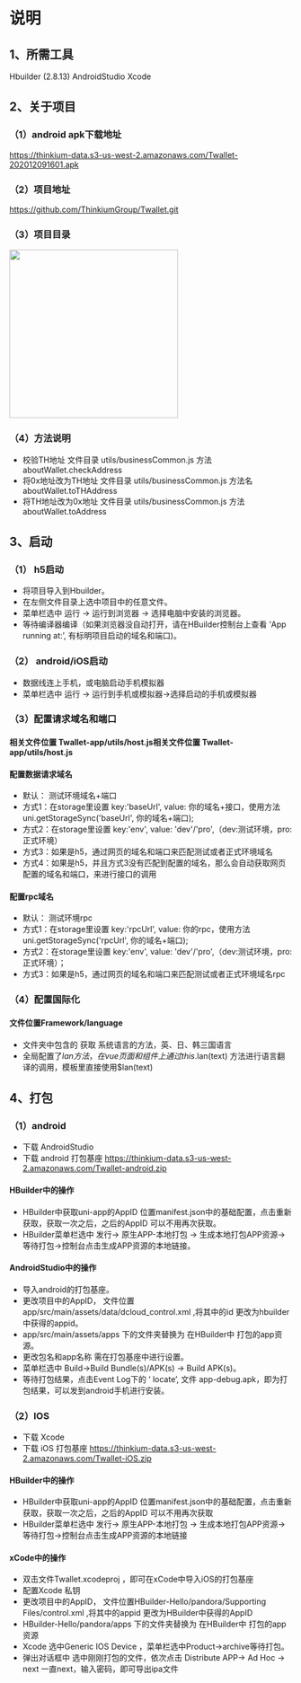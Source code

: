 # 说明

## 1、所需工具
Hbuilder (2.8.13)   AndroidStudio    Xcode

## 2、关于项目

### （1）android apk下载地址
https://thinkium-data.s3-us-west-2.amazonaws.com/Twallet-202012091601.apk

### （2）项目地址
https://github.com/ThinkiumGroup/Twallet.git

### （3）项目目录
<img src="http://qn-data.chainopen.cn/pic%2Fb8554666f57f4379a7f383c3e85125fa.jpg" width="300">

### （4）方法说明
- 校验TH地址
  文件目录 utils/businessCommon.js
  方法 aboutWallet.checkAddress
- 将0x地址改为TH地址
  文件目录 utils/businessCommon.js
  方法名 aboutWallet.toTHAddress
- 将TH地址改为0x地址
  文件目录 utils/businessCommon.js
  方法 aboutWallet.toAddress
  
## 3、启动

### （1） h5启动
- 将项目导入到Hbuilder。
- 在左侧文件目录上选中项目中的任意文件。
- 菜单栏选中 运行 -> 运行到浏览器 -> 选择电脑中安装的浏览器。
- 等待编译器编译（如果浏览器没自动打开，请在HBuilder控制台上查看 ‘App running at:’, 有标明项目启动的域名和端口)。

### （2） android/iOS启动
- 数据线连上手机，或电脑启动手机模拟器
- 菜单栏选中 运行 -> 运行到手机或模拟器->选择启动的手机或模拟器

### （3）配置请求域名和端口
#### 相关文件位置 Twallet-app/utils/host.js相关文件位置 Twallet-app/utils/host.js
#### 配置数据请求域名
- 默认： 测试环境域名+端口
- 方式1：在storage里设置 key:'baseUrl', value: 你的域名+接口，使用方法uni.getStorageSync('baseUrl', 你的域名+端口);
- 方式2：在storage里设置 key:'env', value: 'dev'/'pro',（dev:测试环境，pro:正式环境）
- 方式3：如果是h5，通过网页的域名和端口来匹配测试或者正式环境域名
- 方式4：如果是h5，并且方式3没有匹配到配置的域名，那么会自动获取网页配置的域名和端口，来进行接口的调用
#### 配置rpc域名
- 默认： 测试环境rpc
- 方式1：在storage里设置 key:'rpcUrl', value: 你的rpc，使用方法uni.getStorageSync('rpcUrl', 你的域名+端口);
- 方式2：在storage里设置 key:'env', value: 'dev'/'pro',（dev:测试环境，pro:正式环境）；
- 方式3：如果是h5，通过网页的域名和端口来匹配测试或者正式环境域名rpc

### （4）配置国际化
#### 文件位置Framework/language
- 文件夹中包含的 获取 系统语言的方法，英、日、韩三国语言
- 全局配置了$lan方法，在vue页面和组件上通过 this.$lan(text) 方法进行语言翻译的调用，模板里直接使用$lan(text) 

## 4、打包

### （1）android
- 下载 AndroidStudio
- 下载 android 打包基座   https://thinkium-data.s3-us-west-2.amazonaws.com/Twallet-android.zip
#### HBuilder中的操作
- HBuilder中获取uni-app的AppID       位置manifest.json中的基础配置，点击重新获取，获取一次之后，之后的AppID 可以不用再次获取。
- HBuilder菜单栏选中  发行-> 原生APP-本地打包 -> 生成本地打包APP资源-> 等待打包->控制台点击生成APP资源的本地链接。
#### AndroidStudio中的操作
- 导入android的打包基座。
- 更改项目中的AppID， 文件位置  app/src/main/assets/data/dcloud_control.xml ,将其中的id 更改为hbuilder中获得的appid。
-  app/src/main/assets/apps 下的文件夹替换为 在HBuilder中 打包的app资源。
- 更改包名和app名称 需在打包基座中进行设置。
- 菜单栏选中 Build->Build Bundle(s)/APK(s) -> Build APK(s)。
- 等待打包结果，点击Event  Log下的  ‘ locate’,  文件 app-debug.apk，即为打包结果，可以发到android手机进行安装。

### （2）IOS
- 下载 Xcode
- 下载 iOS 打包基座  https://thinkium-data.s3-us-west-2.amazonaws.com/Twallet-iOS.zip
#### HBuilder中的操作
- HBuilder中获取uni-app的AppID       位置manifest.json中的基础配置，点击重新获取，获取一次之后，之后的AppID 可以不用再次获取
- HBuilder菜单栏选中  发行-> 原生APP-本地打包 -> 生成本地打包APP资源-> 等待打包->控制台点击生成APP资源的本地链接
#### xCode中的操作
- 双击文件Twallet.xcodeproj ，即可在xCode中导入iOS的打包基座
- 配置Xcode 私钥
- 更改项目中的AppID， 文件位置HBuilder-Hello/pandora/Supporting Files/control.xml ,将其中的appid 更改为HBuilder中获得的AppID
- HBuilder-Hello/pandora/apps  下的文件夹替换为 在HBuilder中 打包的app资源
- Xcode 选中Generic IOS Device ，菜单栏选中Product->archive等待打包。
- 弹出对话框中 选中刚刚打包的文件，依次点击  Distribute APP->  Ad Hoc -> next  一直next，输入密码，即可导出ipa文件

